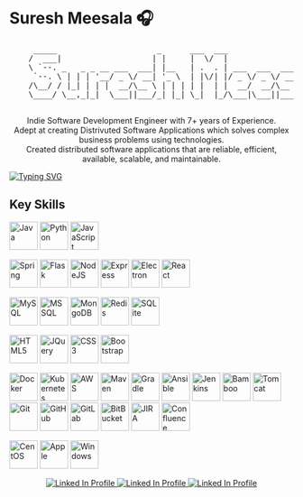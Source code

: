 # Suresh Meesala 🎧

<pre>
     _____                     _      ___  ___                     _
    /  ___|                   | |     |  \/  |                    | |
    \ `--. _   _ _ __ ___  ___| |__   | .  . | ___  ___  ___  __ _| | __ _
     `--. \ | | | '__/ _ \/ __| '_ \  | |\/| |/ _ \/ _ \/ __|/ _` | |/ _` |
    /\__/ / |_| | | |  __/\__ \ | | | | |  | |  __/  __/\__ \ (_| | | (_| |
    \____/ \__,_|_|  \___||___/_| |_| \_|  |_/\___|\___||___/\__,_|_|\__,_|

</pre>

<p align="center">
Indie Software Development Engineer with 7+ years of Experience.<br/>
Adept at creating Distrivuted Software Applications which solves complex business problems using technologies.<br/>
Created distributed software applications that are reliable, efficient, available, scalable, and maintainable.
</p>

[![Typing SVG](https://readme-typing-svg.demolab.com?font=Fira+Code&size=16&duration=2500&pause=100&center=true&vCenter=true&multiline=true&width=1000&height=75&lines=Full-stack+Software+Engineer;Having+experience+across+the+full+spectrum+of+Software+Development;7%2B+years+of+coding+experience)](https://github.com/sureshmsidy)

## Key Skills
<p align="left">
	<img width="50px" alt="Java" src="https://cdn.jsdelivr.net/gh/devicons/devicon/icons/java/java-original-wordmark.svg"  />
	<img width="50px" alt="Python" src="https://cdn.jsdelivr.net/gh/devicons/devicon/icons/python/python-original-wordmark.svg" />
	<img width="50px" alt="JavaScript" src="https://cdn.jsdelivr.net/gh/devicons/devicon/icons/javascript/javascript-original.svg" />
</p>
<p align="left">
	<img width="50px" alt="Spring" src="https://cdn.jsdelivr.net/gh/devicons/devicon/icons/spring/spring-original-wordmark.svg" />
	<img width="50px" alt="Flask" src="https://cdn.jsdelivr.net/gh/devicons/devicon/icons/flask/flask-original-wordmark.svg" />
	<img width="50px" alt="NodeJS" src="https://cdn.jsdelivr.net/gh/devicons/devicon/icons/nodejs/nodejs-original.svg" />
	<img width="50px" alt="Express" src="https://cdn.jsdelivr.net/gh/devicons/devicon/icons/express/express-original.svg" />
	<img width="50px" alt="Electron" src="https://cdn.jsdelivr.net/gh/devicons/devicon/icons/electron/electron-original.svg" />
	<img width="50px" alt="React" src="https://cdn.jsdelivr.net/gh/devicons/devicon/icons/react/react-original-wordmark.svg" />
</p>
<p align="left">
	<img width="50px" alt="MySQL" src="https://cdn.jsdelivr.net/gh/devicons/devicon/icons/mysql/mysql-original-wordmark.svg" />
	<img width="50px" alt="MSSQL"src="https://cdn.jsdelivr.net/gh/devicons/devicon/icons/microsoftsqlserver/microsoftsqlserver-plain-wordmark.svg" />
	<img width="50px" alt="MongoDB" src="https://cdn.jsdelivr.net/gh/devicons/devicon/icons/mongodb/mongodb-original-wordmark.svg" />
	<img width="50px" alt="Redis" src="https://cdn.jsdelivr.net/gh/devicons/devicon/icons/redis/redis-original-wordmark.svg" />
	<img width="50px" alt="SQLite" src="https://cdn.jsdelivr.net/gh/devicons/devicon/icons/sqlite/sqlite-original-wordmark.svg" />
</p>
<p align="left">
	<img width="50px" alt="HTML5" src="https://cdn.jsdelivr.net/gh/devicons/devicon/icons/html5/html5-plain-wordmark.svg" />
	<img width="50px" alt="JQuery" src="https://cdn.jsdelivr.net/gh/devicons/devicon/icons/jquery/jquery-original-wordmark.svg" />
	<img width="50px" alt="CSS3" src="https://cdn.jsdelivr.net/gh/devicons/devicon/icons/css3/css3-plain-wordmark.svg" />
	<img width="50px" alt="Bootstrap" src="https://cdn.jsdelivr.net/gh/devicons/devicon/icons/bootstrap/bootstrap-original-wordmark.svg" />
</p>
<p align="left">
	<img width="50px" alt="Docker" src="https://cdn.jsdelivr.net/gh/devicons/devicon/icons/docker/docker-original-wordmark.svg" />
	<img width="50px" alt="Kubernetes" src="https://cdn.jsdelivr.net/gh/devicons/devicon/icons/kubernetes/kubernetes-plain-wordmark.svg" />
	<img width="50px" alt="AWS" src="https://cdn.jsdelivr.net/gh/devicons/devicon/icons/amazonwebservices/amazonwebservices-original-wordmark.svg" />
	<img width="50px" alt="Maven" src="https://user-images.githubusercontent.com/43886029/158700686-2b7f0d3d-2cfa-4ed0-9783-3b4b0d24469e.svg" />
	<img width="50px" alt="Gradle" src="https://cdn.jsdelivr.net/gh/devicons/devicon/icons/gradle/gradle-plain.svg" />
	<img width="50px" alt="Ansible" src="https://cdn.jsdelivr.net/gh/devicons/devicon/icons/ansible/ansible-original-wordmark.svg" />
	<img width="50px" alt="Jenkins" src="https://cdn.jsdelivr.net/gh/devicons/devicon/icons/jenkins/jenkins-original.svg" />
	<img width="50px" alt="Bamboo" src="https://cdn.jsdelivr.net/gh/devicons/devicon/icons/bamboo/bamboo-original-wordmark.svg" />
	<img width="50px" alt="Tomcat" src="https://cdn.jsdelivr.net/gh/devicons/devicon/icons/tomcat/tomcat-original-wordmark.svg" />
	<img width="50px" alt="Git" src="https://cdn.jsdelivr.net/gh/devicons/devicon/icons/git/git-original.svg" />
	<img width="50px" alt="GitHub" src="https://cdn.jsdelivr.net/gh/devicons/devicon/icons/github/github-original.svg" />
	<img width="50px" alt="GitLab" src="https://cdn.jsdelivr.net/gh/devicons/devicon/icons/gitlab/gitlab-original.svg" />
	<img width="50px" alt="BitBucket" src="https://cdn.jsdelivr.net/gh/devicons/devicon/icons/bitbucket/bitbucket-original-wordmark.svg" />
	<img width="50px" alt="JIRA" src="https://cdn.jsdelivr.net/gh/devicons/devicon/icons/jira/jira-original-wordmark.svg" />
	<img width="50px" alt="Confluence" src="https://cdn.jsdelivr.net/gh/devicons/devicon/icons/confluence/confluence-original-wordmark.svg" />
          
</p>
<p align="left">
	<img width="50px" alt="CentOS" src="https://cdn.jsdelivr.net/gh/devicons/devicon/icons/centos/centos-original.svg" />
	<img width="50px" alt="Apple" src="https://cdn.jsdelivr.net/gh/devicons/devicon/icons/apple/apple-original.svg" />
	<img width="50px" alt="Windows" src="https://cdn.jsdelivr.net/gh/devicons/devicon/icons/windows8/windows8-original.svg" />
</p>


<p align="center">
	<a href="https://www.linkedin.com/in/sureshmsidy">
		<img alt="Linked In Profile" title="Connect with me on LinkedIn" target="_blank" src="https://custom-icon-badges.demolab.com/badge/-LinkedIn-blue?style=for-the-badge&logoColor=white&logo=LinkedIn" />
	</a>
	<a href="https://leetcode.com/sureshmsidy/">
		<img alt="Linked In Profile" title="Connect with me on Leetcode" target="_blank" src="https://custom-icon-badges.demolab.com/badge/-leetcode-yellow?style=for-the-badge&logoColor=white&logo=Twitter" />
	</a>
	<a href="https://twitter.com/sureshmsidy">
		<img alt="Linked In Profile" title="Connect with me on Twitter" target="_blank" src="https://custom-icon-badges.demolab.com/badge/-twitter-green?style=for-the-badge&logoColor=white&logo=Twitter" />
	</a>
</p>
